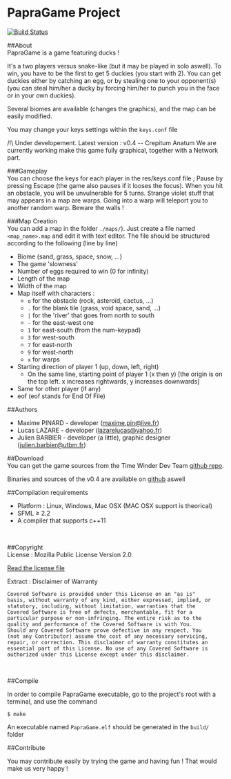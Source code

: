 PapraGame Project
============

[![Build Status](https://travis-ci.org/TiWinDeTea/PapraGame.svg?branch=master)](https://travis-ci.org/TiWinDeTea/PapraGame)

##About
<br/>
PapraGame is a game featuring ducks !

It's a two players versus snake-like (but it may be played in solo aswell). To win, you have to be the first to get 5 duckies (you start with 2).
You can get duckies either by catching an egg, or by stealing one to your opponent(s) (you can steal him/her a ducky by forcing him/her to punch you in the face or in your own duckies).

Several biomes are available (changes the graphics), and the map can be easily modified.

You may change your keys settings within the ``keys.conf`` file

/!\ Under developement. Latest version : v0.4 -- Crepitum Anatum
We are currently working make this game fully graphical, together with a Network part.
<br/>

###Gameplay
<br/>
You can choose the keys for each player in the res/keys.conf file ; Pause by pressing Escape (the game also pauses if it looses the focus).
When you hit an obstacle, you will be unvulnerable for 5 turns. Strange violet stuff that may appears in a map are warps. Going into a warp will teleport you to another random warp. Beware the walls !

###Map Creation
<br/>
You can add a map in the folder `./maps/`). Just create a file named ``<map_name>.map`` and edit it with text editor.
The file should be structured according to the following (line by line)
+ Biome (sand, grass, space, snow, …)
+ The game 'slowness'
+ Number of eggs required to win (0 for infinity)
+ Length of the map
+ Width of the map
+ Map itself with characters :
    + ``o`` for the obstacle (rock, asteroïd, cactus, …)
    + ``.`` for the blank tile (grass, void space, sand, …)
    + ``|`` for the 'river' that goes from north to south
    + ``-`` for the east-west one
    + ``1`` for east-south (from the num-keypad)
    + ``3`` for west-south
    + ``7`` for east-north
    + ``9`` for west-north
    + ``x`` for warps
+ Starting direction of player 1 (up, down, left, right)
    + On the same line, starting point of player 1 (x then y) [the origin is on the top left. x increases rightwards, y increases downwards]
+ Same for other player (if any)
+ eof
(eof stands for End Of File)

##Authors
<br/>
+ Maxime PINARD - developer (maxime.pin@live.fr)
+ Lucas LAZARE - developer (lazarelucas@yahoo.fr)
+ Julien BARBIER - developer (a little), graphic designer (julien.barbier@utbm.fr)

##Download
<br/>
You can get the game sources from the Time Winder Dev Team [github repo](https://github.com/TiWinDeTea/PapraGame).

Binaries and sources of the v0.4 are available on [github](https://github.com/TiWinDeTea/PapraGame/releases/tag/v0.4) aswell
<br/>

##Compilation requirements
<br/>
+ Platform : Linux, Windows, Mac OSX (MAC OSX support is theorical)
+ SFML ≥ 2.2
+ A compiler that supports c++11
<br/>

##Copyright
<br/>
License : Mozilla Public License Version 2.0 

[Read the license file](LICENSE.md)

Extract : Disclaimer of Warranty

    Covered Software is provided under this License on an "as is"
    basis, without warranty of any kind, either expressed, implied, or
    statutory, including, without limitation, warranties that the
    Covered Software is free of defects, merchantable, fit for a
    particular purpose or non-infringing. The entire risk as to the
    quality and performance of the Covered Software is with You.
    Should any Covered Software prove defective in any respect, You
    (not any Contributor) assume the cost of any necessary servicing,
    repair, or correction. This disclaimer of warranty constitutes an
    essential part of this License. No use of any Covered Software is
    authorized under this License except under this disclaimer.

<br/>

##Compile

In order to compile PapraGame executable, go to the project's root with a terminal, and use the command

``$ make``

An executable named `PapraGame.elf` should be generated in the `build/` folder

##Contribute

You may contribute easily by trying the game and having fun ! That would make us very happy !

